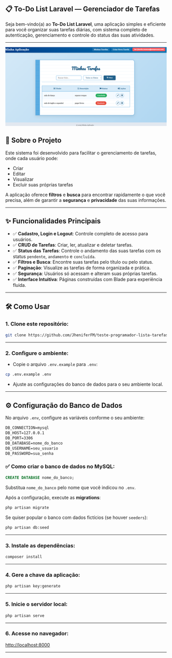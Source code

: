 
## 📋 To-Do List Laravel — Gerenciador de Tarefas

Seja bem-vindo(a) ao **To-Do List Laravel**, uma aplicação simples e eficiente para você organizar suas tarefas diárias, com sistema completo de autenticação, gerenciamento e controle do status das suas atividades.

---
![Tela](public/IMG.png)
## 🚀 Sobre o Projeto

Este sistema foi desenvolvido para facilitar o gerenciamento de tarefas, onde cada usuário pode:

* Criar
* Editar
* Visualizar
* Excluir suas próprias tarefas

A aplicação oferece **filtros** e **busca** para encontrar rapidamente o que você precisa, além de garantir a **segurança** e **privacidade** das suas informações.

---

## ✨ Funcionalidades Principais

* ✅ **Cadastro, Login e Logout**: Controle completo de acesso para usuários.
* ✅ **CRUD de Tarefas**: Criar, ler, atualizar e deletar tarefas.
* ✅ **Status das Tarefas**: Controle o andamento das suas tarefas com os status `pendente`, `andamento` e `concluída`.
* ✅ **Filtros e Busca**: Encontre suas tarefas pelo título ou pelo status.
* ✅ **Paginação**: Visualize as tarefas de forma organizada e prática.
* ✅ **Segurança**: Usuários só acessam e alteram suas próprias tarefas.
* ✅ **Interface Intuitiva**: Páginas construídas com Blade para experiência fluida.


---

## 🛠️ Como Usar

### 1. Clone este repositório:

```bash
git clone https://github.com/JheniferFM/teste-programador-lista-tarefas.git

```

---

### 2. Configure o ambiente:

* Copie o arquivo `.env.example` para `.env`:

```bash
cp .env.example .env
```

* Ajuste as configurações do banco de dados para o seu ambiente local.

---

## ⚙️ Configuração do Banco de Dados

No arquivo `.env`, configure as variáveis conforme o seu ambiente:

```dotenv
DB_CONNECTION=mysql
DB_HOST=127.0.0.1
DB_PORT=3306
DB_DATABASE=nome_do_banco
DB_USERNAME=seu_usuario
DB_PASSWORD=sua_senha
```

### ✅ Como criar o banco de dados no MySQL:

```sql
CREATE DATABASE nome_do_banco;
```

Substitua `nome_do_banco` pelo nome que você indicou no `.env`.

Após a configuração, execute as **migrations**:

```bash
php artisan migrate
```

Se quiser popular o banco com dados fictícios (se houver `seeders`):

```bash
php artisan db:seed
```

---

### 3. Instale as dependências:

```bash
composer install
```

---

### 4. Gere a chave da aplicação:

```bash
php artisan key:generate
```

---

### 5. Inicie o servidor local:

```bash
php artisan serve
```

---

### 6. Acesse no navegador:

[http://localhost:8000](http://localhost:8000)

---



